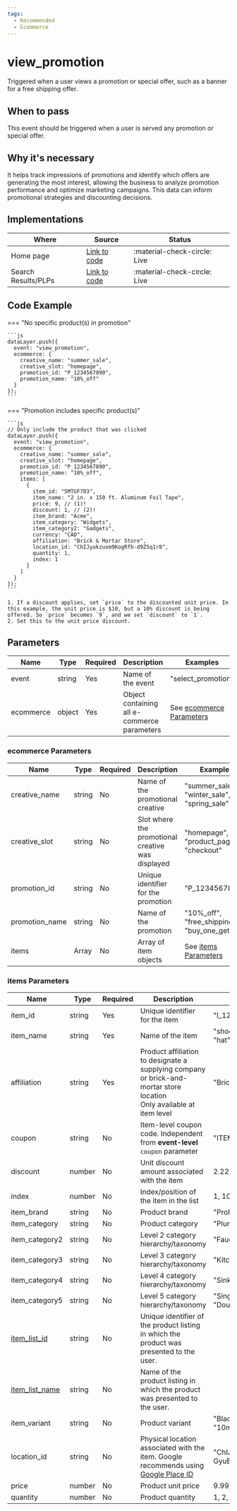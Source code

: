 ```yaml
---
tags:
  - Recommended
  - Ecommerce
---
```


# view_promotion

Triggered when a user views a promotion or special offer, such as a banner for a free shipping offer.

## When to pass
This event should be triggered when a user is served any promotion or special offer.

## Why it's necessary
It helps track impressions of promotions and identify which offers are generating the most interest, allowing the business to analyze promotion performance and optimize marketing campaigns. This data can inform promotional strategies and discounting decisions.

## Implementations

| Where | Source | Status |
| ----- | ------ | ------ |
| Home page | [Link to code](/page) | :material-check-circle: Live |
| Search Results/PLPs | [Link to code](/page) | :material-check-circle: Live |

## Code Example

=== "No specific product(s) in promotion"

    ```js
    dataLayer.push({
      event: "view_promotion",
      ecommerce: {
        creative_name: "summer_sale",
        creative_slot: "homepage",
        promotion_id: "P_1234567890",
        promotion_name: "10%_off"
      }
    });
    ```

=== "Promotion includes specific product(s)"

    ```js
    // Only include the product that was clicked
    dataLayer.push({
      event: "view_promotion",
      ecommerce: {
        creative_name: "summer_sale",
        creative_slot: "homepage",
        promotion_id: "P_1234567890",
        promotion_name: "10%_off",
        items: [
          {
            item_id: "SMTGF703",
            item_name: "2 in. x 150 ft. Aluminum Foil Tape",
            price: 9, // (1)!
            discount: 1, // (2)!
            item_brand: "Acme",
            item_category: "Widgets",
            item_category2: "Gadgets",
            currency: "CAD",
            affiliation: "Brick & Mortar Store",
            location_id: "ChIJyakzuxm9KogRfb-d9ZSq1r8",
            quantity: 1,
            index: 1
          }
        ]
      }
    });
    ```

    1. If a discount applies, set `price` to the discounted unit price. In this example, the unit price is $10, but a 10% discount is being offered. So `price` becomes `9`, and we set `discount` to `1`.
    2. Set this to the unit price discount.

## Parameters

| Name | Type | Required | Description | Examples |
|------|------|----------|-------------|----------|
| event | string | Yes | Name of the event | "select_promotion" |
| ecommerce | object | Yes | Object containing all e-commerce parameters | See [ecommerce Parameters](#ecommerce-parameters) |

### ecommerce Parameters

| Name | Type | Required | Description | Examples |
|------|------|----------|-------------|----------|
| creative_name | string | No | Name of the promotional creative | "summer_sale", "winter_sale", "spring_sale" |
| creative_slot | string | No | Slot where the promotional creative was displayed | "homepage", "product_page", "checkout" |
| promotion_id | string | No | Unique identifier for the promotion | "P_1234567890" |
| promotion_name | string | No | Name of the promotion | "10%_off", "free_shipping", "buy_one_get_one" |
| items | Array<Item> | No | Array of item objects | See [items Parameters](#items-parameters) |

### items Parameters

| Name | Type | Required | Description | Examples |
|------|------|----------|-------------|----------|
| item_id | string | Yes | Unique identifier for the item | "I_1234567890" |
| item_name | string | Yes | Name of the item | "shoes", "t-shirt", "hat" |
| affiliation | string | Yes | Product affiliation to designate a supplying company or brick-and-mortar store location<br>Only available at item level | "Brick & Mortar Store" |
| coupon | string | No | Item-level coupon code. Independent from **event-level** `coupon` parameter | "ITEM10OFF" |
| discount | number | No | Unit discount amount associated with the item | 2.22 |
| index | number | No | Index/position of the item in the list | 1, 10, 465 |
| item_brand | string | No | Product brand | "ProFlow", "Delta" |
| item_category | string | No | Product category | "Plumbing", "HVAC" |
| item_category2 | string | No | Level 2 category hierarchy/taxonomy | "Faucets", "Toilets" |
| item_category3 | string | No | Level 3 category hierarchy/taxonomy | "Kitchen", "Bathroom" |
| item_category4 | string | No | Level 4 category hierarchy/taxonomy | "Sink", "Shower" |
| item_category5 | string | No | Level 5 category hierarchy/taxonomy | "Single Handle", "Double Handle" |
| [item_list_id](../../reference/item_list_values.md) | string | No | Unique identifier of the product listing in which the product was presented to the user. |
| [item_list_name](../../reference/item_list_values.md) | string | No | Name of the product listing in which the product was presented to the user. |
| item_variant | string | No | Product variant | "Black", "Large", "10mm" |
| location_id | string | No | Physical location associated with the item. Google recommends using [Google Place ID](https://developers.google.com/maps/documentation/places/web-service/place-id) | "ChIJrTLr-GyuEmsRBfy61i59si0" |
| price | number | No | Product unit price | 9.99, 19.90, 29.00 |
| quantity | number | No | Product quantity | 1, 2, 3 |
